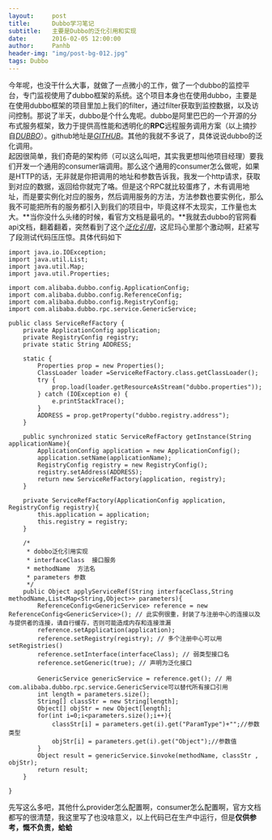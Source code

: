 ```yaml
---
layout:     post
title:      Dubbo学习笔记
subtitle:   主要是Dubbo的泛化引用和实现
date:       2016-02-05 12:00:00
author:     Panhb
header-img: "img/post-bg-012.jpg"
tags: Dubbo
---
```


今年呢，也没干什么大事，就做了一点微小的工作，做了一个dubbo的监控平台，专门监视使用了dubbo框架的系统。这个项目本身也在使用dubbo，主要是在使用dubbo框架的项目里加上我们的filter，通过filter获取到监控数据，以及访问控制。那说了半天，dubbo是个什么鬼呢。dubbo是阿里巴巴的一个开源的分布式服务框架，致力于提供高性能和透明化的**RPC**远程服务调用方案（以上摘抄自[*DUBBO*](http://dubbo.io/)）。github地址是[*GITHUB*](https://github.com/dubbo)。其他的我就不多说了，具体说说dubbo的泛化调用。        
起因很简单，我们奇葩的架构师（可以这么叫吧，其实我更想叫他项目经理）要我们开发一个通用的consumer端调用。那么这个通用的consumer怎么做呢，如果是HTTP的话，无非就是你把调用的地址和参数告诉我，我发一个http请求，获取到对应的数据，返回给你就完了咯。但是这个RPC就比较蛋疼了，木有调用地址，而是要实例化对应的服务，然后调用服务的方法，方法参数也要实例化，那么我不可能把所有的服务都引入到我们的项目中，毕竟这样不太现实，工作量也太大。**当你没什么头绪的时候，看官方文档是最吼的。**我就去dubbo的官网看api文档，翻着翻着，突然看到了这个[*泛化引用*](http://dubbo.io/User+Guide-zh.htm#UserGuide-zh-%E6%B3%9B%E5%8C%96%E5%BC%95%E7%94%A8)，这尼玛心里那个激动啊，赶紧写了段测试代码压压惊。具体代码如下     
```
import java.io.IOException;
import java.util.List;
import java.util.Map;
import java.util.Properties;

import com.alibaba.dubbo.config.ApplicationConfig;
import com.alibaba.dubbo.config.ReferenceConfig;
import com.alibaba.dubbo.config.RegistryConfig;
import com.alibaba.dubbo.rpc.service.GenericService;

public class ServiceRefFactory {
	private ApplicationConfig application;
	private RegistryConfig registry;
	private static String ADDRESS;
	
	static {
		Properties prop = new Properties();
		ClassLoader loader =ServiceRefFactory.class.getClassLoader();
		try {
			prop.load(loader.getResourceAsStream("dubbo.properties"));
		} catch (IOException e) {
			e.printStackTrace();
		}
		ADDRESS = prop.getProperty("dubbo.registry.address");
	}
	
	public synchronized static ServiceRefFactory getInstance(String applicationName){
		ApplicationConfig application = new ApplicationConfig();
		application.setName(applicationName);
		RegistryConfig registry = new RegistryConfig();
		registry.setAddress(ADDRESS);
		return new ServiceRefFactory(application, registry);
	}
	
	private ServiceRefFactory(ApplicationConfig application, RegistryConfig registry){
		this.application = application;
		this.registry = registry;
	}
	
	/*
	 * dobbo泛化引用实现
	 * interfaceClass  接口服务
	 * methodName  方法名
	 * parameters 参数
	 */
	public Object applyServiceRef(String interfaceClass,String methodName,List<Map<String,Object>> parameters){
		ReferenceConfig<GenericService> reference = new ReferenceConfig<GenericService>(); // 此实例很重，封装了与注册中心的连接以及与提供者的连接，请自行缓存，否则可能造成内存和连接泄漏
		reference.setApplication(application);
		reference.setRegistry(registry); // 多个注册中心可以用setRegistries()
		reference.setInterface(interfaceClass); // 弱类型接口名 
		reference.setGeneric(true); // 声明为泛化接口 
		
		GenericService genericService = reference.get(); // 用com.alibaba.dubbo.rpc.service.GenericService可以替代所有接口引用 
		int length = parameters.size();
		String[] classStr = new String[length];  
		Object[] objStr = new Object[length];
		for(int i=0;i<parameters.size();i++){
			classStr[i] = parameters.get(i).get("ParamType")+"";//参数类型
			objStr[i] = parameters.get(i).get("Object");//参数值
		}
		Object result = genericService.$invoke(methodName, classStr , objStr);
		return result;
	}

}
```      
先写这么多吧，其他什么provider怎么配置啊，consumer怎么配置啊，官方文档都写的很清楚，我这里写了也没啥意义，以上代码已在生产中运行，但是**仅供参考，慨不负责，蛤蛤**
              

